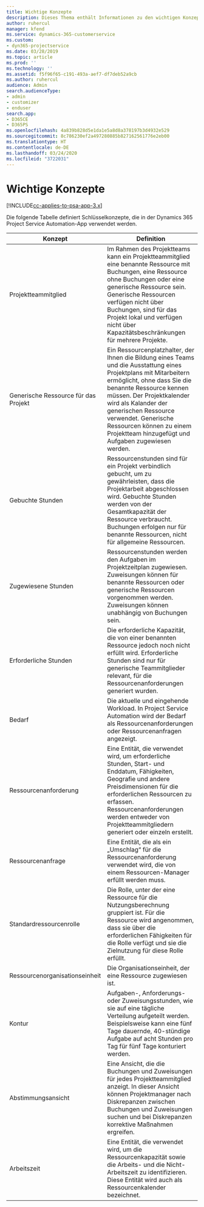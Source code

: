 ```yaml
---
title: Wichtige Konzepte
description: Dieses Thema enthält Informationen zu den wichtigen Konzepten für das Ressourcenmanagement in Project Service Automation.
author: ruhercul
manager: kfend
ms.service: dynamics-365-customerservice
ms.custom:
- dyn365-projectservice
ms.date: 03/28/2019
ms.topic: article
ms.prod: ''
ms.technology: ''
ms.assetid: f5f96f65-c191-493a-aef7-df7deb52a9cb
ms.author: ruhercul
audience: Admin
search.audienceType:
- admin
- customizer
- enduser
search.app:
- D365CE
- D365PS
ms.openlocfilehash: 4a839b828d5e1da1e5a8d8a378197b3d4932e529
ms.sourcegitcommit: 8c786230ef2a497280885b827162561776e2eb00
ms.translationtype: HT
ms.contentlocale: de-DE
ms.lasthandoff: 03/24/2020
ms.locfileid: "3722031"
---
```

# <a name="key-concepts"></a>Wichtige Konzepte

[!INCLUDE[cc-applies-to-psa-app-3.x](../includes/cc-applies-to-psa-app-3x.md)]

Die folgende Tabelle definiert Schlüsselkonzepte, die in der Dynamics 365 Project Service Automation-App verwendet werden.

| Konzept                    | Definition |
|----------------------------|------------|
| Projektteammitglied        | Im Rahmen des Projektteams kann ein Projektteammitglied eine benannte Ressource mit Buchungen, eine Ressource ohne Buchungen oder eine generische Ressource sein. Generische Ressourcen verfügen nicht über Buchungen, sind für das Projekt lokal und verfügen nicht über Kapazitätsbeschränkungen für mehrere Projekte. |
| Generische Ressource für das Projekt   | Ein Ressourcenplatzhalter, der Ihnen die Bildung eines Teams und die Ausstattung eines Projektplans mit Mitarbeitern ermöglicht, ohne dass Sie die benannte Ressource kennen müssen. Der Projektkalender wird als Kalander der generischen Ressource verwendet. Generische Ressourcen können zu einem Projektteam hinzugefügt und Aufgaben zugewiesen werden. |
| Gebuchte Stunden               | Ressourcenstunden sind für ein Projekt verbindlich gebucht, um zu gewährleisten, dass die Projektarbeit abgeschlossen wird. Gebuchte Stunden werden von der Gesamtkapazität der Ressource verbraucht. Buchungen erfolgen nur für benannte Ressourcen, nicht für allgemeine Ressourcen. |
| Zugewiesene Stunden             | Ressourcenstunden werden den Aufgaben im Projektzeitplan zugewiesen. Zuweisungen können für benannte Ressourcen oder generische Ressourcen vorgenommen werden. Zuweisungen können unabhängig von Buchungen sein. |
| Erforderliche Stunden             | Die erforderliche Kapazität, die von einer benannten Ressource jedoch noch nicht erfüllt wird. Erforderliche Stunden sind nur für generische Teammitglieder relevant, für die Ressourcenanforderungen generiert wurden. |
| Bedarf                     | Die aktuelle und eingehende Workload. In Project Service Automation wird der Bedarf als Ressourcenanforderungen oder Ressourcenanfragen angezeigt. |
| Ressourcenanforderung       | Eine Entität, die verwendet wird, um erforderliche Stunden, Start- und Enddatum, Fähigkeiten, Geografie und andere Preisdimensionen für die erforderlichen Ressourcen zu erfassen. Ressourcenanforderungen werden entweder von Projektteammitgliedern generiert oder einzeln erstellt. |
| Ressourcenanfrage           | Eine Entität, die als ein „Umschlag“ für die Ressourcenanforderung verwendet wird, die von einem Ressourcen-Manager erfüllt werden muss. |
| Standardressourcenrolle      | Die Rolle, unter der eine Ressource für die Nutzungsberechnung gruppiert ist. Für die Ressource wird angenommen, dass sie über die erforderlichen Fähigkeiten für die Rolle verfügt und sie die Zielnutzung für diese Rolle erfüllt. |
| Ressourcenorganisationseinheit | Die Organisationseinheit, der eine Ressource zugewiesen ist. |
| Kontur                    | Aufgaben-, Anforderungs- oder Zuweisungsstunden, wie sie auf eine tägliche Verteilung aufgeteilt werden. Beispielsweise kann eine fünf Tage dauernde, 40-stündige Aufgabe auf acht Stunden pro Tag für fünf Tage konturiert werden. |
| Abstimmungsansicht        | Eine Ansicht, die die Buchungen und Zuweisungen für jedes Projektteammitglied anzeigt. In dieser Ansicht können Projektmanager nach Diskrepanzen zwischen Buchungen und Zuweisungen suchen und bei Diskrepanzen korrektive Maßnahmen ergreifen. |
| Arbeitszeit                 | Eine Entität, die verwendet wird, um die Ressourcenkapazität sowie die Arbeits- und die Nicht-Arbeitszeit zu identifizieren. Diese Entität wird auch als Ressourcenkalender bezeichnet. |
